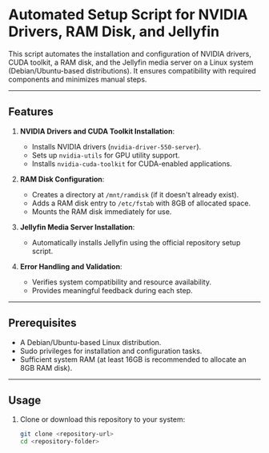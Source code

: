 # Automated Setup Script for NVIDIA Drivers, RAM Disk, and Jellyfin

This script automates the installation and configuration of NVIDIA drivers, CUDA toolkit, a RAM disk, and the Jellyfin media server on a Linux system (Debian/Ubuntu-based distributions). It ensures compatibility with required components and minimizes manual steps.

---

## Features
1. **NVIDIA Drivers and CUDA Toolkit Installation**:
   - Installs NVIDIA drivers (`nvidia-driver-550-server`).
   - Sets up `nvidia-utils` for GPU utility support.
   - Installs `nvidia-cuda-toolkit` for CUDA-enabled applications.

2. **RAM Disk Configuration**:
   - Creates a directory at `/mnt/ramdisk` (if it doesn't already exist).
   - Adds a RAM disk entry to `/etc/fstab` with 8GB of allocated space.
   - Mounts the RAM disk immediately for use.

3. **Jellyfin Media Server Installation**:
   - Automatically installs Jellyfin using the official repository setup script.

4. **Error Handling and Validation**:
   - Verifies system compatibility and resource availability.
   - Provides meaningful feedback during each step.

---

## Prerequisites
- A Debian/Ubuntu-based Linux distribution.
- Sudo privileges for installation and configuration tasks.
- Sufficient system RAM (at least 16GB is recommended to allocate an 8GB RAM disk).

---

## Usage

1. Clone or download this repository to your system:
   ```bash
   git clone <repository-url>
   cd <repository-folder>
